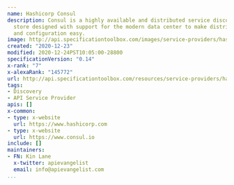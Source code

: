 ```yaml
---
name: Hashicorp Consul
description: Consul is a highly available and distributed service discovery and KV
  store designed with support for the modern data center to make distributed systems
  and configuration easy.
image: http://api.specificationtoolbox.com/images/service-providers/hashicorp-consul.jpg
created: "2020-12-23"
modified: 2020-12-24PST10:05:00-28800
specificationVersion: "0.14"
x-rank: "7"
x-alexaRank: "145772"
url: http://api.specificationtoolbox.com/resources/service-providers/hashicorp-consul/
tags:
- Discovery
- API Service Provider
apis: []
x-common:
- type: x-website
  url: https://www.hashicorp.com
- type: x-website
  url: https://www.consul.io
include: []
maintainers:
- FN: Kin Lane
  x-twitter: apievangelist
  email: info@apievangelist.com
...
```

